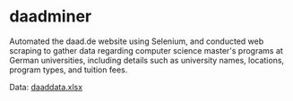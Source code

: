# daadminer
Automated the daad.de website using Selenium, and conducted web scraping to gather data regarding computer science master's programs at German universities, including details such as university names, locations, program types, and tuition fees.

Data: [daaddata.xlsx](https://github.com/haseebcheema/daadminer/files/12565251/daaddata.xlsx)

